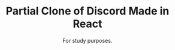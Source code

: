 
<h1 align="center">Partial Clone of Discord Made in React </h1>

<p align="center"> For study purposes. </p>
